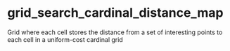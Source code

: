 # grid\_search\_cardinal\_distance\_map

Grid where each cell stores the distance from a set of interesting points to each cell in a uniform-cost cardinal grid
